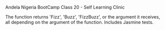 Andela Nigeria BootCamp Class 20 - Self Learning Clinic

The function returns 'Fizz', 'Buzz', 'FizzBuzz', or the argument it receives, all depending on the argument of the function. Includes Jasmine tests.
